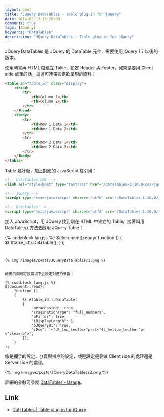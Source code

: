 ```yaml
---
layout: post
title: "JQuery DataTables - Table plug-in for jQuery"
date: 2014-05-13 13:20:00
comments: true
tags: [JQuery]
keywords: "DataTables"
description: "JQuery DataTables - Table plug-in for jQuery"
---
```


JQuery DataTables 是 JQuery 的 DataTable 元件，需要使用 jQuery 1.7 以後的版本。  
<!-- More -->

使用時需再 HTML 檔建立 Table，設定 Header 與 Footer，如果是要用 Client side 處理的話，這邊可連帶設定欲呈現的資料：   

```html 
<table id="table_id" class="display">
    <thead>
        <tr>
            <th>Column 1</th>
            <th>Column 2</th>
        </tr>
    </thead>
    <tbody>
        <tr>
            <td>Row 1 Data 1</td>
            <td>Row 1 Data 2</td>
        </tr>
        <tr>
            <td>Row 2 Data 1</td>
            <td>Row 2 Data 2</td>
        </tr>
    </tbody>
</table>
```


Table 建好後，加上對應的 JavaScript 檔引用：  

```html 
<!-- DataTables CSS -->
<link rel="stylesheet" type="text/css" href="/DataTables-1.10.0/css/jquery.dataTables.css">
  
<!-- jQuery -->
<script type="text/javascript" charset="utf8" src="/DataTables-1.10.0/js/jquery.js"></script>
  
<!-- DataTables -->
<script type="text/javascript" charset="utf8" src="/DataTables-1.10.0/js/jquery.dataTables.js"></script>
```

加入 JavaScript，用 JQuery 找到剛在 HTML 中建立的 Table，接著叫用 DataTable() 方法去啟用 JQuery Table：  

{% codeblock lang:js %} 
$(document).ready( function () {
    $('#table_id').DataTable();
} );
```


{% img /images/posts/JQueryDataTables/1.png %}


啟用的同時可視需求下去設定對應的參數：  

{% codeblock lang:js %} 
$(document).ready( 
    function () 
    {
        $('#table_id').DataTable(
        {
            "bProcessing": true,
            "sPaginationType": "full_numbers",
            "bFilter": true,
            "iDisplayLength": 1,
            "bJQueryUI": true,
            "sDom": '<"dt_top_toolbar"p>rt<"dt_bottom_toolbar"p><"clear-b">',
        });
    }
);
```

像是欄位的設定、分頁與排序的設定，或是設定是要做 Client side 的處理還是 Server side 的處理。  

{% img /images/posts/JQueryDataTables/2.png %}

詳細的參數可參閱 [DataTables - Usage](http://legacy.datatables.net/usage/)。  

Link
----
* [DataTables | Table plug-in for jQuery](https://datatables.net/)

